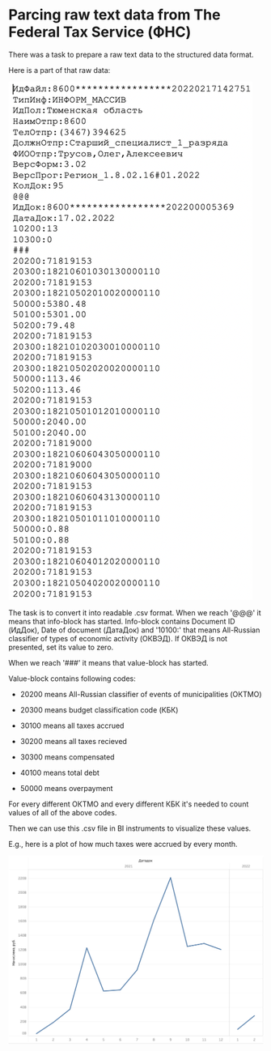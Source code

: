 # Parcing raw text data from The Federal Tax Service (ФНС)

There was a task to prepare a raw text data to the structured data format.

Here is a part of that raw data:

![part_of_raw_data](part_of_raw_data.png)

The task is to convert it into readable .csv format. 
When we reach '@@@' it means that info-block has started.
Info-block contains Document ID (ИдДок), Date of document (ДатаДок) and '10100:' that means All-Russian classifier of types of economic activity (ОКВЭД). If ОКВЭД is not presented, set its value to zero.

When we reach '###' it means that value-block has started.

Value-block contains following codes:

* 20200 means All-Russian classifier of events of municipalities (ОКТМО)

* 20300 means budget classification code (КБК)

* 30100 means all taxes accrued

* 30200 means all taxes recieved

* 30300 means compensated

* 40100 means total debt

* 50000 means overpayment

For every different ОКТМО and every different КБК it's needed to count values of all of the above codes.

Then we can use this .csv file in BI instruments to visualize these values.

E.g., here is a plot of how much taxes were accrued by every month.

![taxes_accrued](taxes_accrued.png)
